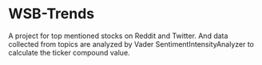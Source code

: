 # WSB-Trends
A project for top mentioned stocks on Reddit and Twitter. And data collected from topics are analyzed by Vader SentimentIntensityAnalyzer to calculate the ticker compound value.
